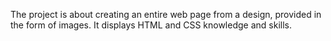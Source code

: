 The project is about creating an entire web page from a design, provided in the form of images. It displays HTML and CSS knowledge and skills.